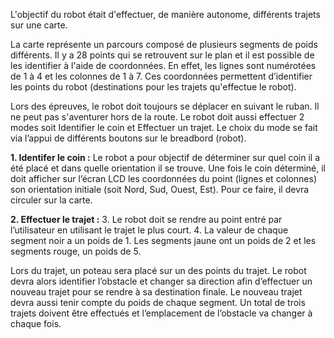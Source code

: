 L'objectif du robot était d'effectuer, de manière autonome, différents trajets sur une carte. 

La carte représente un parcours composé de plusieurs segments de poids différents. 
Il y a 28 points qui se retrouvent sur le plan et il est possible de les identifier à l'aide de coordonnées. 
En effet, les lignes sont numérotées de 1 à 4 et les colonnes de 1 à 7. Ces coordonnées permettent d’identifier les points du robot (destinations pour les trajets qu'effectue le robot). 

Lors  des épreuves, le robot doit toujours se déplacer en suivant le ruban. Il ne peut pas s'aventurer hors de la route. 
Le robot doit aussi  effectuer 2 modes soit Identifier le coin et Effectuer un trajet. Le choix du mode se fait via l’appui de différents boutons sur le breadbord (robot).

**1. Identifer le coin :**
Le robot a pour objectif de déterminer sur quel coin il a été placé et dans quelle orientation il se trouve. Une fois le coin déterminé, il doit afficher sur l’écran LCD les coordonnées du point (lignes et colonnes) son orientation initiale (soit Nord, Sud, Ouest, Est).
Pour ce faire, il devra circuler sur la carte.

**2. Effectuer le trajet :**
3. Le robot doit se rendre au point entré par l’utilisateur en utilisant le trajet le plus court.
4.  La valeur de chaque segment noir a un poids de 1. Les segments jaune ont un poids de 2 et les segments rouge, un poids de 5.

Lors du trajet, un poteau sera placé sur un des points du trajet. Le robot devra alors identifier l’obstacle et changer sa direction afin d’effectuer un nouveau trajet pour se rendre à sa destination finale. 
Le nouveau trajet devra aussi tenir compte du poids de chaque segment. Un total de trois trajets doivent être effectués et l’emplacement de l’obstacle va changer à chaque fois.

